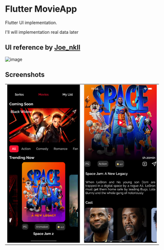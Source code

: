# Flutter MovieApp

Flutter UI implementation.

I'll will implementation real data later

## UI reference by [Joe_nkll](https://dribbble.com/Joe_kl)

![image](https://cdn.dribbble.com/users/4317427/screenshots/15473335/media/8e97656fa62b339a3a036b05a6245c79.png)

## Screenshots

<table>
  <tr>
    <td>
      <img src="repocontent/home_screen.png" />
    </td>
    <td>
      <img src="repocontent/details_screen.png" />
    </td>
  </tr>
</table>


